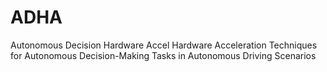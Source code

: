 # ADHA
Autonomous Decision Hardware Accel
Hardware Acceleration Techniques for Autonomous Decision-Making Tasks in Autonomous Driving Scenarios
